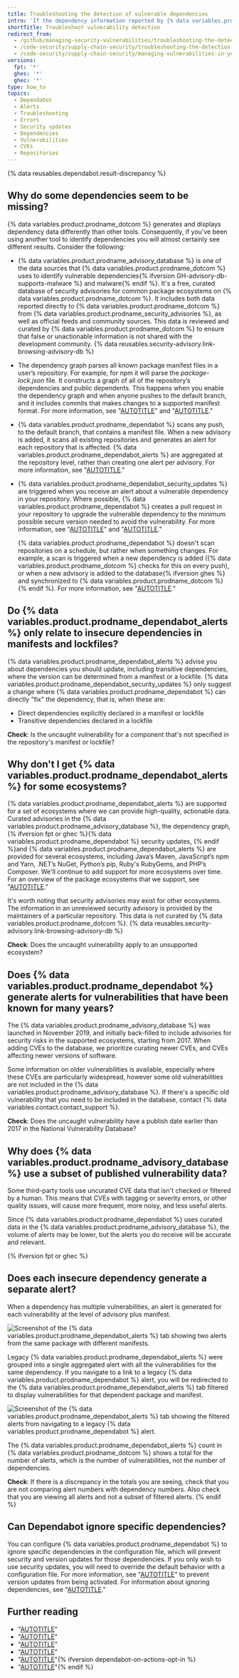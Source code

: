 ```yaml
---
title: Troubleshooting the detection of vulnerable dependencies
intro: 'If the dependency information reported by {% data variables.product.product_name %} is not what you expected, there are a number of points to consider, and various things you can check.'
shortTitle: Troubleshoot vulnerability detection
redirect_from:
  - /github/managing-security-vulnerabilities/troubleshooting-the-detection-of-vulnerable-dependencies
  - /code-security/supply-chain-security/troubleshooting-the-detection-of-vulnerable-dependencies
  - /code-security/supply-chain-security/managing-vulnerabilities-in-your-projects-dependencies/troubleshooting-the-detection-of-vulnerable-dependencies
versions:
  fpt: '*'
  ghes: '*'
  ghec: '*'
type: how_to
topics:
  - Dependabot
  - Alerts
  - Troubleshooting
  - Errors
  - Security updates
  - Dependencies
  - Vulnerabilities
  - CVEs
  - Repositories
---
```


{% data reusables.dependabot.result-discrepancy %}

## Why do some dependencies seem to be missing?

{% data variables.product.prodname_dotcom %} generates and displays dependency data differently than other tools. Consequently, if you've been using another tool to identify dependencies you will almost certainly see different results. Consider the following:

* {% data variables.product.prodname_advisory_database %} is one of the data sources that {% data variables.product.prodname_dotcom %} uses to identify vulnerable dependencies{% ifversion GH-advisory-db-supports-malware %} and malware{% endif %}. It's a free, curated database of security advisories for common package ecosystems on {% data variables.product.prodname_dotcom %}. It includes both data reported directly to {% data variables.product.prodname_dotcom %} from {% data variables.product.prodname_security_advisories %}, as well as official feeds and community sources. This data is reviewed and curated by {% data variables.product.prodname_dotcom %} to ensure that false or unactionable information is not shared with the development community. {% data reusables.security-advisory.link-browsing-advisory-db %}
* The dependency graph parses all known package manifest files in a user’s repository. For example, for npm it will parse the _package-lock.json_ file. It constructs a graph of all of the repository’s dependencies and public dependents. This happens when you enable the dependency graph and when anyone pushes to the default branch, and it includes commits that makes changes to a supported manifest format. For more information, see "[AUTOTITLE](/code-security/supply-chain-security/understanding-your-software-supply-chain/about-the-dependency-graph)" and "[AUTOTITLE](/code-security/supply-chain-security/understanding-your-software-supply-chain/troubleshooting-the-dependency-graph)."
* {% data variables.product.prodname_dependabot %} scans any push, to the default branch, that contains a manifest file. When a new advisory is added, it scans all existing repositories and generates an alert for each repository that is affected. {% data variables.product.prodname_dependabot_alerts %} are aggregated at the repository level, rather than creating one alert per advisory. For more information, see "[AUTOTITLE](/code-security/dependabot/dependabot-alerts/about-dependabot-alerts)."
* {% data variables.product.prodname_dependabot_security_updates %} are triggered when you receive an alert about a vulnerable dependency in your repository. Where possible, {% data variables.product.prodname_dependabot %} creates a pull request in your repository to upgrade the vulnerable dependency to the minimum possible secure version needed to avoid the vulnerability. For more information, see "[AUTOTITLE](/code-security/dependabot/dependabot-security-updates/about-dependabot-security-updates)" and "[AUTOTITLE](/code-security/dependabot/working-with-dependabot/troubleshooting-dependabot-errors)."

    {% data variables.product.prodname_dependabot %} doesn't scan repositories on a schedule, but rather when something changes. For example, a scan is triggered when a new dependency is added ({% data variables.product.prodname_dotcom %} checks for this on every push), or when a new advisory is added to the database{% ifversion ghes %} and synchronized to {% data variables.product.prodname_dotcom %}{% endif %}. For more information, see "[AUTOTITLE](/code-security/dependabot/dependabot-alerts/about-dependabot-alerts#detection-of-insecure-dependencies)."

## Do {% data variables.product.prodname_dependabot_alerts %} only relate to insecure dependencies in manifests and lockfiles?

{% data variables.product.prodname_dependabot_alerts %} advise you about dependencies you should update, including transitive dependencies, where the version can be determined from a manifest or a lockfile. {% data variables.product.prodname_dependabot_security_updates %} only suggest a change where {% data variables.product.prodname_dependabot %} can directly "fix" the dependency, that is, when these are:
* Direct dependencies explicitly declared in a manifest or lockfile
* Transitive dependencies declared in a lockfile

**Check**: Is the uncaught vulnerability for a component that's not specified in the repository's manifest or lockfile?

## Why don't I get {% data variables.product.prodname_dependabot_alerts %} for some ecosystems?

{% data variables.product.prodname_dependabot_alerts %} are supported for a set of ecosystems where we can provide high-quality, actionable data. Curated advisories in the {% data variables.product.prodname_advisory_database %}, the dependency graph, {% ifversion fpt or ghec %}{% data variables.product.prodname_dependabot %} security updates, {% endif %}and  {% data variables.product.prodname_dependabot_alerts %} are provided for several ecosystems, including Java’s Maven, JavaScript’s npm and Yarn, .NET’s NuGet, Python’s pip, Ruby's RubyGems, and PHP’s Composer. We'll continue to add support for more ecosystems over time. For an overview of the package ecosystems that we support, see "[AUTOTITLE](/code-security/dependabot/ecosystems-supported-by-dependabot/dependency-graph-supported-package-ecosystems#supported-package-ecosystems)."

It's worth noting that security advisories may exist for other ecosystems. The information in an unreviewed security advisory is provided by the maintainers of a particular repository. This data is not curated by {% data variables.product.prodname_dotcom %}. {% data reusables.security-advisory.link-browsing-advisory-db %}

**Check**: Does the uncaught vulnerability apply to an unsupported ecosystem?

## Does {% data variables.product.prodname_dependabot %} generate alerts for vulnerabilities that have been known for many years?

The {% data variables.product.prodname_advisory_database %} was launched in November 2019, and initially back-filled to include advisories for security risks in the supported ecosystems, starting from 2017. When adding CVEs to the database, we prioritize curating newer CVEs, and CVEs affecting newer versions of software.

Some information on older vulnerabilities is available, especially where these CVEs are particularly widespread, however some old vulnerabilities are not included in the {% data variables.product.prodname_advisory_database %}. If there's a specific old vulnerability that you need to be included in the database, contact {% data variables.contact.contact_support %}.

**Check**: Does the uncaught vulnerability have a publish date earlier than 2017 in the National Vulnerability Database?

## Why does {% data variables.product.prodname_advisory_database %} use a subset of published vulnerability data?

Some third-party tools use uncurated CVE data that isn't checked or filtered by a human. This means that CVEs with tagging or severity errors, or other quality issues, will cause more frequent, more noisy, and less useful alerts.

Since {% data variables.product.prodname_dependabot %} uses curated data in the {% data variables.product.prodname_advisory_database %}, the volume of alerts may be lower, but the alerts you do receive will be accurate and relevant.

{% ifversion fpt or ghec %}

## Does each insecure dependency generate a separate alert?

When a dependency has multiple vulnerabilities, an alert is generated for each vulnerability at the level of advisory plus manifest.

![Screenshot of the {% data variables.product.prodname_dependabot_alerts %} tab showing two alerts from the same package with different manifests.](/assets/images/help/repository/dependabot-alerts-view.png)

Legacy {% data variables.product.prodname_dependabot_alerts %} were grouped into a single aggregated alert with all the vulnerabilities for the same dependency. If you navigate to a link to a legacy {% data variables.product.prodname_dependabot %} alert, you will be redirected to the {% data variables.product.prodname_dependabot_alerts %} tab filtered to display vulnerabilities for that dependent package and manifest.

![Screenshot of the {% data variables.product.prodname_dependabot_alerts %} tab showing the filtered alerts from navigating to a legacy {% data variables.product.prodname_dependabot %} alert.](/assets/images/help/repository/legacy-dependabot-alerts-view.png)

The {% data variables.product.prodname_dependabot_alerts %} count in {% data variables.product.prodname_dotcom %} shows a total for the number of alerts, which is the number of vulnerabilities, not the number of dependencies.

**Check**: If there is a discrepancy in the totals you are seeing, check that you are not comparing alert numbers with dependency numbers. Also check that you are viewing all alerts and not a subset of filtered alerts.
{% endif %}

## Can Dependabot ignore specific dependencies?

You can configure {% data variables.product.prodname_dependabot %} to ignore specific dependencies in the configuration file, which will prevent security and version updates for those dependencies. If you only wish to use security updates, you will need to override the default behavior with a configuration file. For more information, see "[AUTOTITLE](/code-security/dependabot/dependabot-security-updates/configuring-dependabot-security-updates#overriding-the-default-behavior-with-a-configuration-file)" to prevent version updates from being activated. For information about ignoring dependencies, see "[AUTOTITLE](/code-security/dependabot/dependabot-version-updates/configuration-options-for-the-dependabot.yml-file#ignore)."

## Further reading

* "[AUTOTITLE](/code-security/dependabot/dependabot-alerts/about-dependabot-alerts)"
* "[AUTOTITLE](/code-security/dependabot/dependabot-alerts/viewing-and-updating-dependabot-alerts)"
* "[AUTOTITLE](/repositories/managing-your-repositorys-settings-and-features/enabling-features-for-your-repository/managing-security-and-analysis-settings-for-your-repository)"
* "[AUTOTITLE](/code-security/supply-chain-security/understanding-your-software-supply-chain/troubleshooting-the-dependency-graph)"
* "[AUTOTITLE](/code-security/dependabot/working-with-dependabot/troubleshooting-dependabot-errors)"{% ifversion dependabot-on-actions-opt-in %}
* "[AUTOTITLE](/code-security/dependabot/working-with-dependabot/about-dependabot-on-github-actions-runners)"{% endif %}
